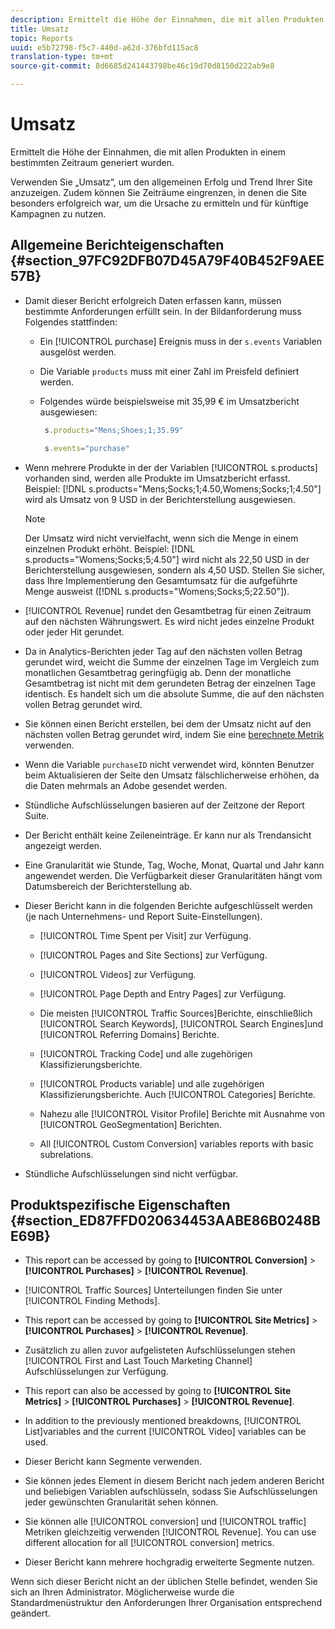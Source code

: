 ```yaml
---
description: Ermittelt die Höhe der Einnahmen, die mit allen Produkten in einem bestimmten Zeitraum generiert wurden.
title: Umsatz
topic: Reports
uuid: e5b72798-f5c7-440d-a62d-376bfd115ac8
translation-type: tm+mt
source-git-commit: 8d6685d241443798be46c19d70d8150d222ab9e8

---
```



# Umsatz

Ermittelt die Höhe der Einnahmen, die mit allen Produkten in einem bestimmten Zeitraum generiert wurden.

Verwenden Sie „Umsatz“, um den allgemeinen Erfolg und Trend Ihrer Site anzuzeigen. Zudem können Sie Zeiträume eingrenzen, in denen die Site besonders erfolgreich war, um die Ursache zu ermitteln und für künftige Kampagnen zu nutzen.

## Allgemeine Berichteigenschaften {#section_97FC92DFB07D45A79F40B452F9AEE57B}

* Damit dieser Bericht erfolgreich Daten erfassen kann, müssen bestimmte Anforderungen erfüllt sein. In der Bildanforderung muss Folgendes stattfinden:

   * Ein [!UICONTROL purchase] Ereignis muss in der `s.events` Variablen ausgelöst werden.

   * Die Variable `products` muss mit einer Zahl im Preisfeld definiert werden.
   * Folgendes würde beispielsweise mit 35,99 € im Umsatzbericht ausgewiesen:

      ```js
       s.products="Mens;Shoes;1;35.99"
      ```

      ```js
       s.events="purchase"
      ```

* Wenn mehrere Produkte in der der Variablen [!UICONTROL s.products] vorhanden sind, werden alle Produkte im Umsatzbericht erfasst. Beispiel: [!DNL s.products="Mens;Socks;1;4.50,Womens;Socks;1;4.50"] wird als Umsatz von 9 USD in der Berichterstellung ausgewiesen.

   >[!NOTE]
   >
   >Der Umsatz wird nicht vervielfacht, wenn sich die Menge in einem einzelnen Produkt erhöht. Beispiel: [!DNL s.products="Womens;Socks;5;4.50"] wird nicht als 22,50 USD in der Berichterstellung ausgewiesen, sondern als 4,50 USD. Stellen Sie sicher, dass Ihre Implementierung den Gesamtumsatz für die aufgeführte Menge ausweist ([!DNL s.products="Womens;Socks;5;22.50"]).

* [!UICONTROL Revenue] rundet den Gesamtbetrag für einen Zeitraum auf den nächsten Währungswert. Es wird nicht jedes einzelne Produkt oder jeder Hit gerundet.
* Da in Analytics-Berichten jeder Tag auf den nächsten vollen Betrag gerundet wird, weicht die Summe der einzelnen Tage im Vergleich zum monatlichen Gesamtbetrag geringfügig ab. Denn der monatliche Gesamtbetrag ist nicht mit dem gerundeten Betrag der einzelnen Tage identisch. Es handelt sich um die absolute Summe, die auf den nächsten vollen Betrag gerundet wird.
* Sie können einen Bericht erstellen, bei dem der Umsatz nicht auf den nächsten vollen Betrag gerundet wird, indem Sie eine  [berechnete Metrik](https://docs.adobe.com/content/help/de-DE/analytics/components/calculated-metrics/cm-overview.html) verwenden.
* Wenn die Variable `purchaseID` nicht verwendet wird, könnten Benutzer beim Aktualisieren der Seite den Umsatz fälschlicherweise erhöhen, da die Daten mehrmals an Adobe gesendet werden.
* Stündliche Aufschlüsselungen basieren auf der Zeitzone der Report Suite.
* Der Bericht enthält keine Zeileneinträge. Er kann nur als Trendansicht angezeigt werden.
* Eine Granularität wie Stunde, Tag, Woche, Monat, Quartal und Jahr kann angewendet werden. Die Verfügbarkeit dieser Granularitäten hängt vom Datumsbereich der Berichterstellung ab.
* Dieser Bericht kann in die folgenden Berichte aufgeschlüsselt werden (je nach Unternehmens- und Report Suite-Einstellungen).

   * [!UICONTROL Time Spent per Visit] zur Verfügung.
   * [!UICONTROL Pages and Site Sections] zur Verfügung.
   * [!UICONTROL Videos] zur Verfügung.
   * [!UICONTROL Page Depth and Entry Pages] zur Verfügung.
   * Die meisten [!UICONTROL Traffic Sources]Berichte, einschließlich [!UICONTROL Search Keywords], [!UICONTROL Search Engines]und [!UICONTROL Referring Domains] Berichte.

   * [!UICONTROL Tracking Code] und alle zugehörigen Klassifizierungsberichte.
   * [!UICONTROL Products variable] und alle zugehörigen Klassifizierungsberichte. Auch [!UICONTROL Categories] Berichte.

   * Nahezu alle [!UICONTROL Visitor Profile] Berichte mit Ausnahme von [!UICONTROL GeoSegmentation] Berichten.

   * All [!UICONTROL Custom Conversion] variables reports with basic subrelations.

* Stündliche Aufschlüsselungen sind nicht verfügbar.

## Produktspezifische Eigenschaften  {#section_ED87FFD020634453AABE86B0248BE69B}

* This report can be accessed by going to **[!UICONTROL Conversion]** > **[!UICONTROL Purchases]** > **[!UICONTROL Revenue]**.

* [!UICONTROL Traffic Sources] Unterteilungen finden Sie unter [!UICONTROL Finding Methods].

* This report can be accessed by going to **[!UICONTROL Site Metrics]** > **[!UICONTROL Purchases]** > **[!UICONTROL Revenue]**.

* Zusätzlich zu allen zuvor aufgelisteten Aufschlüsselungen stehen [!UICONTROL First and Last Touch Marketing Channel] Aufschlüsselungen zur Verfügung.

* This report can also be accessed by going to **[!UICONTROL Site Metrics]** > **[!UICONTROL Purchases]** > **[!UICONTROL Revenue]**.

* In addition to the previously mentioned breakdowns, [!UICONTROL List]variables and the current [!UICONTROL Video] variables can be used.

* Dieser Bericht kann Segmente verwenden.

* Sie können jedes Element in diesem Bericht nach jedem anderen Bericht und beliebigen Variablen aufschlüsseln, sodass Sie Aufschlüsselungen jeder gewünschten Granularität sehen können.
* Sie können alle [!UICONTROL conversion] und [!UICONTROL traffic] Metriken gleichzeitig verwenden [!UICONTROL Revenue]. You can use different allocation for all [!UICONTROL conversion] metrics.

* Dieser Bericht kann mehrere hochgradig erweiterte Segmente nutzen.

Wenn sich dieser Bericht nicht an der üblichen Stelle befindet, wenden Sie sich an Ihren Administrator. Möglicherweise wurde die Standardmenüstruktur den Anforderungen Ihrer Organisation entsprechend geändert.
